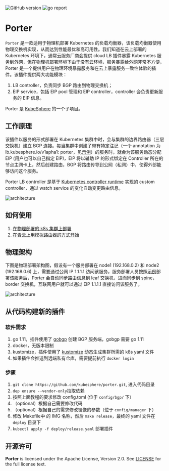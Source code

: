 ![GitHub version](https://img.shields.io/badge/version-v0.0.1-brightgreen.svg?logo=appveyor&longCache=true&style=flat)
![go report](https://goreportcard.com/badge/github.com/kubesphere/porter)

# Porter

`Porter` 是一款适用于物理机部署 Kubernetes 的负载均衡器，该负载均衡器使用物理交换机实现，从而达到性能最优和高可用性。我们知道在云上部署的 Kubernetes 环境下，通常云服务厂商会提供 cloud LB 插件暴露 Kubernetes 服务到外网，但在物理机部署环境下由于没有云环境，服务暴露给外网非常不方便，Porter 是一个提供用户在物理环境暴露服务和在云上暴露服务一致性体验的插件。该插件提供两大功能模块：

1. LB controller，负责同步 BGP 路由到物理交换机；
2. EIP service，包括 EIP pool 管理和 EIP controller，controller 会负责更新服务的 EIP 信息。

Porter 是 [KubeSphere](https://kubesphere.io/) 的一个子项目。

## 工作原理

该插件以服务的形式部署在 Kubernetes 集群中时，会与集群的边界路由器（三层交换机）建立 BGP 连接。每当集群中创建了带有特定注记（一个 annotation 为 lb.kubesphere.io/v1apha1: porter，见[示例](config/sample/service.yaml)）的服务时，就会为该服务动态分配 EIP (用户也可以自己指定 EIP)，EIP 将以辅助 IP 的形式绑定在 Controller 所在的节点主网卡上，然后创建路由，BGP 将路由传导到公网（私网）中，使得外部能够访问这个服务。

Porter LB controller 是基于 [Kubernetes controller runtime](https://github.com/kubernetes-sigs/controller-runtime) 实现的 custom controller，通过 watch service 的变化自动变更路由信息。

![architecture](https://github.com/kubesphere/porter/blob/master/doc/img/logic.png)

## 如何使用

1. [在物理部署的 k8s 集群上部署](https://github.com/kubesphere/porter/blob/master/doc/deploy_baremetal.md)
2. [在青云上用模拟路由器的方式开始](https://github.com/kubesphere/porter/blob/master/doc/simulate_with_bird.md)

## 物理架构
下图是物理部署架构图，假设有一个服务部署在 node1 (192.168.0.2) 和 node2 (192.168.0.6) 上，需要通过公网 IP 1.1.1.1 访问该服务，服务部署人员按照[示例](config/sample/service.yaml)部署该服务后，Porter 会自动同步路由信息到 leaf 交换机，进而同步到 spine，border 交换机，互联网用户就可以通过 EIP 1.1.1.1 直接访问该服务了。

![architecture](https://github.com/kubesphere/porter/blob/master/doc/img/architecture.png)

## 从代码构建新的插件

### 软件需求
1. go 1.11，插件使用了 [gobgp](https://github.com/osrg/gobgp) 创建 BGP 服务端，gobgp 需要 go 1.11
2. docker，无版本限制
3. kustomize，插件使用了 [kustomize](https://github.com/kubernetes-sigs/kustomize/blob/master/docs/INSTALL.md) 动态生成集群所需的 k8s yaml 文件
4. 如果插件会推送到远端私有仓库，需要提前执行 `docker login`

### 步骤
1. `git clone https://github.com/kubesphere/porter.git`, 进入代码目录 
2. `dep ensure --vendor-only`拉取依赖
3. 按照上面教程的要求修改 config.toml (位于 `config/bgp/` 下） 
4. （optional）根据自己需要修改代码
5. （optional）根据自己的需求修改镜像的参数（位于 `config/manager` 下）
6. 修改 Makefile中 的 IMG 名称，然后 `make release`，最终的 yaml 文件在 `deploy` 目录下
7. `kubectl apply -f deploy/release.yaml` 部署插件

## 开源许可

**Porter** is licensed under the Apache License, Version 2.0. See [LICENSE](./LICENSE) for the full license text.
